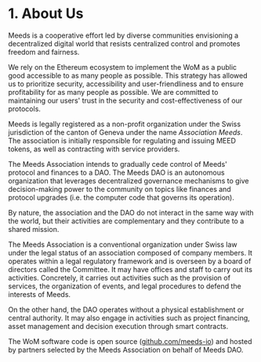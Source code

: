 
# 1. About Us

Meeds is a cooperative effort led by diverse communities envisioning a decentralized digital world that resists centralized control and promotes freedom and fairness.

We rely on the Ethereum ecosystem to implement the WoM as a public good accessible to as many people as possible. This strategy has allowed us to prioritize security, accessibility and user-friendliness and to ensure profitability for as many people as possible. We are committed to maintaining our users' trust in the security and cost-effectiveness of our protocols.

Meeds is legally registered as a non-profit organization under the Swiss jurisdiction of the canton of Geneva under the name _Association Meeds_. The association is initially responsible for regulating and issuing MEED tokens, as well as contracting with service providers.

The Meeds Association intends to gradually cede control of Meeds' protocol and finances to a DAO. The Meeds DAO is an autonomous organization that leverages decentralized governance mechanisms to give decision-making power to the community on topics like finances and protocol upgrades (i.e. the computer code that governs its operation).

By nature, the association and the DAO do not interact in the same way with the world, but their activities are complementary and they contribute to a shared mission.

The Meeds Association is a conventional organization under Swiss law under the legal status of an association composed of company members. It operates within a legal regulatory framework and is overseen by a board of directors called the Committee. It may have offices and staff to carry out its activities. Concretely, it carries out activities such as the provision of services, the organization of events, and legal procedures to defend the interests of Meeds.

On the other hand, the DAO operates without a physical establishment or central authority. It may also engage in activities such as project financing, asset management and decision execution through smart contracts.

The WoM software code is open source ([github.com/meeds-io](https://github.com/meeds-io)) and hosted by partners selected by the Meeds Association on behalf of Meeds DAO.


